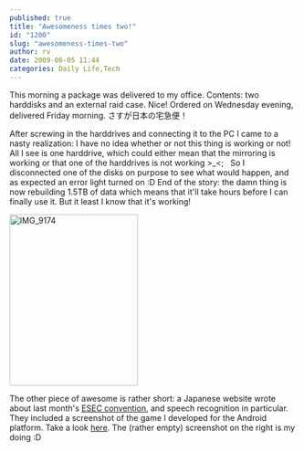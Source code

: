 ```yaml
---
published: true
title: "Awesomeness times two!"
id: "1200"
slug: "awesomeness-times-two"
author: rv
date: 2009-06-05 11:44
categories: Daily Life,Tech
---
```

This morning a package was delivered to my office. Contents: two harddisks and an external raid case. Nice! Ordered on Wednesday evening, delivered Friday morning. さすが日本の宅急便！

After screwing in the harddrives and connecting it to the PC I came to a nasty realization: I have no idea whether or not this thing is working or not! All I see is one harddrive, which could either mean that the mirroring is working or that one of the harddrives is not working &gt;_&lt;;   So I disconnected one of the disks on purpose to see what would happen, and as expected an error light turned on :D End of the story: the damn thing is now rebuilding 1.5TB of data which means that it'll take hours before I can finally use it. But it least I know that it's working!

<a href="https://s3.amazonaws.com/cfwblog/uploads/2009/06/img_9174.jpg"><img class="aligncenter size-medium wp-image-1202" title="IMG_9174" src="https://s3.amazonaws.com/cfwblog/uploads/2009/06/img_9174.jpg?w=225" alt="IMG_9174" width="225" height="300" /></a>

The other piece of awesome is rather short: a Japanese website wrote about last month's <a href="http://www.esec.jp/en/" target="_blank">ESEC convention</a>, and speech recognition in particular. They included a screenshot of the game I developed for the Android platform. Take a look <a href="http://monoist.atmarkit.co.jp/fembedded/articles/special/esec2009/report/voice/esec2009_voiceb.html" target="_blank">here</a>. The (rather empty) screenshot on the right is my doing :D